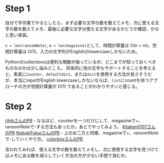 # Step 1

自分で手作業でやるとしたら、まず必要な文字の数を数えてメモ、次に使える文字の数を数えてメモ、最後に必要な文字分使える文字があるかどうか確認、かなと思い実装。

`n = len(ransomNote)`, `m = len(magazine)`として、時間計算量は O(n + m)、空間計算量は O(1)、入力の文字列がEnglishのlowercaseしかないため。

Pythonのcollectionsは便利な関数が揃っているが、どこまでが知っておくべきものなのかは少し悩みどころ。
将来的に他の文字もサポートすることを考えると、素直に`Counter`、`defaultdict`、または`dict`を使用する方法が良さそうだが、本当にinputがEnglish lowercaseしかないならば、`list`にcountを持つアプローチの方が空間計算量が O(1) であることがわかりやすいと感じる。

# Step 2

[rihibさんのPR](https://github.com/rihib/leetcode/pull/34)
    - なるほど、counterを一つだけにして、magazineで+、ransomNoteで-する方法もあったか。あとでやってみよう。
[Kitaken0107さんのPR](https://github.com/Kitaken0107/GrindEasy/pull/28)
[NobukiFukuiさんのPR](https://github.com/NobukiFukui/Grind75-ProgrammingTraining/pull/26)
    - 上のお二方と同様、magazineで+、ransomNoteで-していくやり方。
[colorboxさんのPR](https://github.com/colorbox/leetcode/pull/17)

言われてみれば、使える文字の数を数えてメモし、次に使用する文字を見つけてはメモにある数を減らしていく方法の方が少ない手間で済むか。
